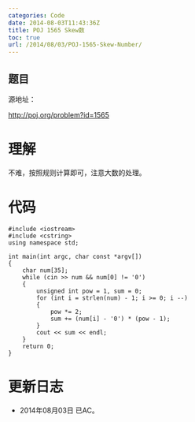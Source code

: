 ```yaml
---
categories: Code
date: 2014-08-03T11:43:36Z
title: POJ 1565 Skew数
toc: true
url: /2014/08/03/POJ-1565-Skew-Number/
---
```


## 题目
源地址：

http://poj.org/problem?id=1565

# 理解
不难，按照规则计算即可，注意大数的处理。

<!--more-->

# 代码

```
#include <iostream>
#include <cstring>
using namespace std;

int main(int argc, char const *argv[])
{
    char num[35];
    while (cin >> num && num[0] != '0')
    {
        unsigned int pow = 1, sum = 0;
        for (int i = strlen(num) - 1; i >= 0; i --)
        {
            pow *= 2;
            sum += (num[i] - '0') * (pow - 1);
        }
        cout << sum << endl;
    }
    return 0;
}

```

# 更新日志
- 2014年08月03日 已AC。